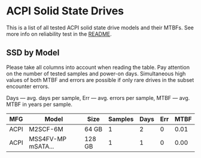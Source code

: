 ACPI Solid State Drives
=======================

This is a list of all tested ACPI solid state drive models and their MTBFs. See
more info on reliability test in the [README](https://github.com/linuxhw/SMART).

SSD by Model
------------

Please take all columns into account when reading the table. Pay attention on the
number of tested samples and power-on days. Simultaneous high values of both MTBF
and errors are possible if only rare drives in the subset encounter errors.

Days — avg. days per sample,
Err  — avg. errors per sample,
MTBF — avg. MTBF in years per sample.

| MFG       | Model              | Size   | Samples | Days  | Err   | MTBF   |
|-----------|--------------------|--------|---------|-------|-------|--------|
| ACPI      | M2SCF-6M           | 64 GB  | 1       | 2     | 0     | 0.01   |
| ACPI      | MSS4FV-MP mSATA... | 128 GB | 1       | 1     | 0     | 0.00   |
